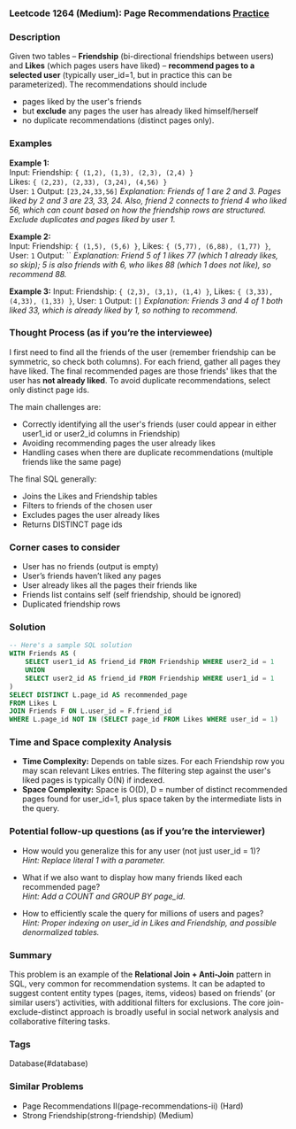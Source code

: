 ### Leetcode 1264 (Medium): Page Recommendations [Practice](https://leetcode.com/problems/page-recommendations)

### Description  
Given two tables – **Friendship** (bi-directional friendships between users) and **Likes** (which pages users have liked) – **recommend pages to a selected user** (typically user_id=1, but in practice this can be parameterized). The recommendations should include 
- pages liked by the user's friends
- but **exclude** any pages the user has already liked himself/herself
- no duplicate recommendations (distinct pages only).

### Examples  
**Example 1:**  
Input: 
Friendship: `{ (1,2), (1,3), (2,3), (2,4) }`  
Likes: `{ (2,23), (2,33), (3,24), (4,56) }`  
User: `1`
Output: `[23,24,33,56]`
*Explanation: Friends of 1 are 2 and 3. Pages liked by 2 and 3 are 23, 33, 24. Also, friend 2 connects to friend 4 who liked 56, which can count based on how the friendship rows are structured. Exclude duplicates and pages liked by user 1.*

**Example 2:**  
Input: 
Friendship: `{ (1,5), (5,6) }`, Likes: `{ (5,77), (6,88), (1,77) }`, User: `1`
Output: ``
*Explanation: Friend 5 of 1 likes 77 (which 1 already likes, so skip); 5 is also friends with 6, who likes 88 (which 1 does not like), so recommend 88.*

**Example 3:**
Input: 
Friendship: `{ (2,3), (3,1), (1,4) }`, Likes: `{ (3,33), (4,33), (1,33) }`, User: `1` 
Output: `[]`
*Explanation: Friends 3 and 4 of 1 both liked 33, which is already liked by 1, so nothing to recommend.*

### Thought Process (as if you’re the interviewee)  
I first need to find all the friends of the user (remember friendship can be symmetric, so check both columns). For each friend, gather all pages they have liked. The final recommended pages are those friends' likes that the user has **not already liked**. To avoid duplicate recommendations, select only distinct page ids. 

The main challenges are:
- Correctly identifying all the user's friends (user could appear in either user1_id or user2_id columns in Friendship)
- Avoiding recommending pages the user already likes
- Handling cases when there are duplicate recommendations (multiple friends like the same page)

The final SQL generally:
- Joins the Likes and Friendship tables
- Filters to friends of the chosen user
- Excludes pages the user already likes
- Returns DISTINCT page ids

### Corner cases to consider  
- User has no friends (output is empty)
- User’s friends haven’t liked any pages
- User already likes all the pages their friends like
- Friends list contains self (self friendship, should be ignored)
- Duplicated friendship rows

### Solution

```sql
-- Here's a sample SQL solution
WITH Friends AS (
    SELECT user1_id AS friend_id FROM Friendship WHERE user2_id = 1
    UNION
    SELECT user2_id AS friend_id FROM Friendship WHERE user1_id = 1
)
SELECT DISTINCT L.page_id AS recommended_page
FROM Likes L
JOIN Friends F ON L.user_id = F.friend_id
WHERE L.page_id NOT IN (SELECT page_id FROM Likes WHERE user_id = 1)
```

### Time and Space complexity Analysis  
- **Time Complexity:** Depends on table sizes. For each Friendship row you may scan relevant Likes entries. The filtering step against the user's liked pages is typically O(N) if indexed.
- **Space Complexity:** Space is O(D), D = number of distinct recommended pages found for user_id=1, plus space taken by the intermediate lists in the query.

### Potential follow-up questions (as if you’re the interviewer)  

- How would you generalize this for any user (not just user_id = 1)?  
  *Hint: Replace literal 1 with a parameter.*

- What if we also want to display how many friends liked each recommended page?  
  *Hint: Add a COUNT and GROUP BY page_id.*

- How to efficiently scale the query for millions of users and pages?  
  *Hint: Proper indexing on user_id in Likes and Friendship, and possible denormalized tables.*

### Summary
This problem is an example of the **Relational Join + Anti-Join** pattern in SQL, very common for recommendation systems. It can be adapted to suggest content entity types (pages, items, videos) based on friends' (or similar users') activities, with additional filters for exclusions. The core join-exclude-distinct approach is broadly useful in social network analysis and collaborative filtering tasks.

### Tags
Database(#database)

### Similar Problems
- Page Recommendations II(page-recommendations-ii) (Hard)
- Strong Friendship(strong-friendship) (Medium)